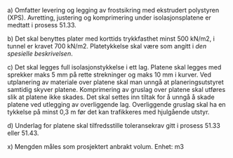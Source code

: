 a) Omfatter levering og legging av frostsikring med ekstrudert polystyren (XPS). Avretting, justering og komprimering under isolasjonsplatene er medtatt i prosess 51.33.

b) Det skal benyttes plater med korttids trykkfasthet minst 500 kN/m2, i tunnel er kravet 700 kN/m2. Platetykkelse skal være som angitt i *den spesielle beskrivelsen*.

c) Det skal legges full isolasjonstykkelse i ett lag. Platene skal legges med sprekker maks 5 mm på rette strekninger og maks 10 mm i kurver. Ved utplanering av materiale over platene skal man unngå at planeringsutstyret samtidig skyver platene. Komprimering av gruslag over platene skal utføres slik at platene ikke skades. Det skal settes inn tiltak for å unngå å skade platene ved utlegging av overliggende lag. Overliggende gruslag skal ha en tykkelse på minst 0,3 m før det kan trafikkeres med hjulgående utstyr.

d) Underlag for platene skal tilfredsstille toleransekrav gitt i prosess 51.33 eller 51.43.

x) Mengden måles som prosjektert anbrakt volum. Enhet: m3

